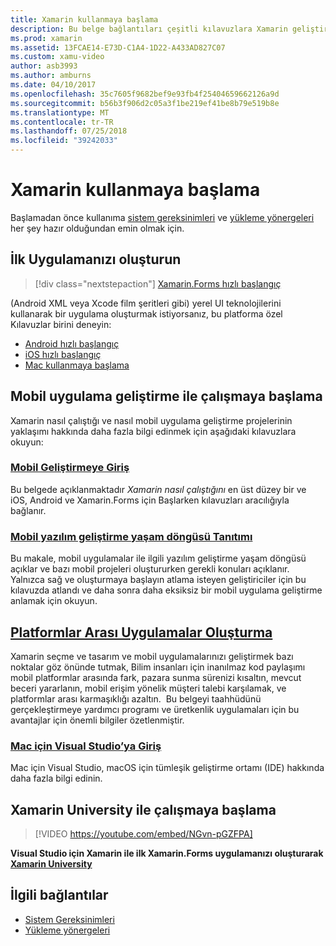 ```yaml
---
title: Xamarin kullanmaya başlama
description: Bu belge bağlantıları çeşitli kılavuzlara Xamarin geliştirmeye başlayın açıklar. Bağlantılı içeriği ilk uygulamasının nasıl oluşturulacağını anlatır, Mobil Geliştirme için genel bir giriş sağlar ve ile Xamarin University eğitimi bakar.
ms.prod: xamarin
ms.assetid: 13FCAE14-E73D-C1A4-1D22-A433AD827C07
ms.custom: xamu-video
author: asb3993
ms.author: amburns
ms.date: 04/10/2017
ms.openlocfilehash: 35c7605f9682bef9e93fb4f25404659662126a9d
ms.sourcegitcommit: b56b3f906d2c05a3f1be219ef41be8b79e519b8e
ms.translationtype: MT
ms.contentlocale: tr-TR
ms.lasthandoff: 07/25/2018
ms.locfileid: "39242033"
---
```

# <a name="getting-started-with-xamarin"></a>Xamarin kullanmaya başlama

Başlamadan önce kullanıma [sistem gereksinimleri](requirements.md) ve [yükleme yönergeleri](installation/index.md) her şey hazır olduğundan emin olmak için.

## <a name="build-your-first-app"></a>İlk Uygulamanızı oluşturun

> [!div class="nextstepaction"]
> [Xamarin.Forms hızlı başlangıç](~/xamarin-forms/get-started/hello-xamarin-forms/quickstart.md)

(Android XML veya Xcode film şeritleri gibi) yerel UI teknolojilerini kullanarak bir uygulama oluşturmak istiyorsanız, bu platforma özel Kılavuzlar birini deneyin:

- [Android hızlı başlangıç](~/android/get-started/hello-android/hello-android-quickstart.md)
- [iOS hızlı başlangıç](~/ios/get-started/hello-ios/hello-ios-quickstart.md)
- [Mac kullanmaya başlama](~/mac/get-started/hello-mac.md)

## <a name="getting-started-with-mobile-development"></a>Mobil uygulama geliştirme ile çalışmaya başlama

Xamarin nasıl çalıştığı ve nasıl mobil uygulama geliştirme projelerinin yaklaşımı hakkında daha fazla bilgi edinmek için aşağıdaki kılavuzlara okuyun:

### <a name="introduction-to-mobile-developmentcross-platformget-startedintroduction-to-mobile-developmentmd"></a>[Mobil Geliştirmeye Giriş](~/cross-platform/get-started/introduction-to-mobile-development.md)

Bu belgede açıklanmaktadır *Xamarin nasıl çalıştığını* en üst düzey bir ve iOS, Android ve Xamarin.Forms için Başlarken kılavuzları aracılığıyla bağlanır.

### <a name="introduction-to-the-mobile-software-development-lifecyclecross-platformget-startedintroduction-to-mobile-sdlcmd"></a>[Mobil yazılım geliştirme yaşam döngüsü Tanıtımı](~/cross-platform/get-started/introduction-to-mobile-sdlc.md)

Bu makale, mobil uygulamalar ile ilgili yazılım geliştirme yaşam döngüsü açıklar ve bazı mobil projeleri oluştururken gerekli konuları açıklanır. Yalnızca sağ ve oluşturmaya başlayın atlama isteyen geliştiriciler için bu kılavuzda atlandı ve daha sonra daha eksiksiz bir mobil uygulama geliştirme anlamak için okuyun.

## <a name="building-cross-platform-applicationscross-platformapp-fundamentalsbuilding-cross-platform-applicationsindexmd"></a>[Platformlar Arası Uygulamalar Oluşturma](~/cross-platform/app-fundamentals/building-cross-platform-applications/index.md)

Xamarin seçme ve tasarım ve mobil uygulamalarınızı geliştirmek bazı noktalar göz önünde tutmak, Bilim insanları için inanılmaz kod paylaşımı mobil platformlar arasında fark, pazara sunma sürenizi kısaltın, mevcut beceri yararlanın, mobil erişim yönelik müşteri talebi karşılamak, ve platformlar arası karmaşıklığı azaltın. &nbsp;Bu belgeyi taahhüdünü gerçekleştirmeye yardımcı programı ve üretkenlik uygulamaları için bu avantajlar için önemli bilgiler özetlenmiştir.

### <a name="introducing-visual-studio-for-machttpsdocsmicrosoftcomvisualstudiomac"></a>[Mac için Visual Studio’ya Giriş](https://docs.microsoft.com/visualstudio/mac/)

Mac için Visual Studio, macOS için tümleşik geliştirme ortamı (IDE) hakkında daha fazla bilgi edinin.

## <a name="get-started-with-xamarin-university"></a>Xamarin University ile çalışmaya başlama

> [!VIDEO https://youtube.com/embed/NGvn-pGZFPA]

**Visual Studio için Xamarin ile ilk Xamarin.Forms uygulamanızı oluşturarak [Xamarin University](https://university.xamarin.com)**

## <a name="related-links"></a>İlgili bağlantılar

- [Sistem Gereksinimleri](requirements.md)
- [Yükleme yönergeleri](~/cross-platform/get-started/installation/index.md)
